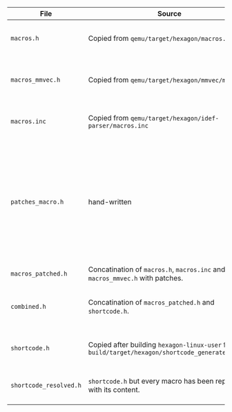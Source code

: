<!--
SPDX-FileCopyrightText: 2023 Rot127

SPDX-License-Identifier: LGPL-3.0-only
-->

| File                   | Source                                                                                           | Purpose                                                                                                                                    |
|------------------------|--------------------------------------------------------------------------------------------------|--------------------------------------------------------------------------------------------------------------------------------------------|
| `macros.h`             | Copied from `qemu/target/hexagon/macros.h`                                                       | Macros used to in shortcode definitions                                                                                                    |
| `macros_mmvec.h`       | Copied from `qemu/target/hexagon/mmvec/macros.h`                                                 | Macros used to define HVX shortcode instructions.                                                                                           |
| `macros.inc`           | Copied from `qemu/target/hexagon/idef-parser/macros.inc`                                         | Macros used to ease parsing                                                                                                                |                                                                                                               |
| `patches_macro.h`      | hand-written                                                                                     | Our redefinition of macros with qemu specific code. If you need to replace a certain original macro with a different defintion. Do it here. |
| `macros_patched.h`     | Concatination of `macros.h`, `macros.inc` and `macros_mmvec.h` with patches.                      |                                                                                                                                            |
| `combined.h`           | Concatination of `macros_patched.h` and `shortcode.h`.                                           | This is given to `pcpp` for macro resolvment.                                                                                              |
| `shortcode.h`          | Copied after building `hexagon-linux-user` from `build/target/hexagon/shortcode_generated.h.inc` | Semantic definitions of all instructions.                                                                                                  |
| `shortcode_resolved.h` | `shortcode.h` but every macro has been replaced with its content.                                | Holds all instruction defintions in C.                                                                                                     |
